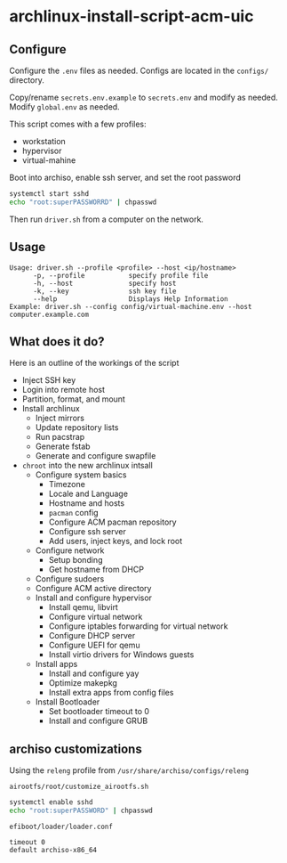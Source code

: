# archlinux-install-script-acm-uic

## Configure

Configure the `.env` files as needed. Configs are located in the `configs/` directory.

Copy/rename `secrets.env.example` to `secrets.env` and modify as needed. Modify `global.env` as needed.

This script comes with a few profiles:
- workstation
- hypervisor
- virtual-mahine


Boot into archiso, enable ssh server, and set the root password
```bash
systemctl start sshd
echo "root:superPASSWORRD" | chpasswd
```
Then run `driver.sh` from a computer on the network.

## Usage

```
Usage: driver.sh --profile <profile> --host <ip/hostname>
      -p, --profile           specify profile file
      -h, --host              specify host
      -k, --key               ssh key file
      --help                  Displays Help Information
Example: driver.sh --config config/virtual-machine.env --host computer.example.com
```



## What does it do?

Here is an outline of the workings of the script

- Inject SSH key 
- Login into remote host
- Partition, format, and mount
- Install archlinux
  - Inject mirrors
  - Update repository lists
  - Run pacstrap
  - Generate fstab
  - Generate and configure swapfile
- `chroot` into the new archlinux intsall
  - Configure system basics
    - Timezone
    - Locale and Language
    - Hostname and hosts
    - `pacman` config
    - Configure ACM pacman repository
    - Configure ssh server
    - Add users, inject keys, and lock root
  - Configure network
    - Setup bonding
    - Get hostname from DHCP
  - Configure sudoers
  - Configure ACM active directory
  - Install and configure hypervisor
    - Install qemu, libvirt
    - Configure virtual network
    - Configure iptables forwarding for virtual network
    - Configure DHCP server
    - Configure UEFI for qemu
    - Install virtio drivers for Windows guests
  - Install apps
    - Install and configure yay
    - Optimize makepkg
    - Install extra apps from config files
  - Install Bootloader
    - Set bootloader timeout to 0
    - Install and configure GRUB
## archiso customizations
Using the `releng` profile from `/usr/share/archiso/configs/releng`

`airootfs/root/customize_airootfs.sh`
```bash
systemctl enable sshd
echo "root:superPASSWORD" | chpasswd
```
`efiboot/loader/loader.conf`
```
timeout 0
default archiso-x86_64
```
